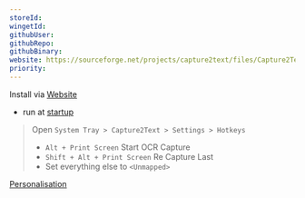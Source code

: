```yaml
---
storeId: 
wingetId: 
githubUser: 
githubRepo: 
githubBinary: 
website: https://sourceforge.net/projects/capture2text/files/Capture2Text/
priority:
---
```



Install via [Website](https://sourceforge.net/projects/capture2text/files/Capture2Text/)

- run at [startup](../notes/How%20to%20Dos.md#edit-startup-apps)

> Open `System Tray > Capture2Text > Settings > Hotkeys`
> - `Alt + Print Screen` Start OCR Capture
> - `Shift + Alt + Print Screen` Re Capture Last
> - Set everything else to `<Unmapped>`



[Personalisation](../notes/Personalisation.md)